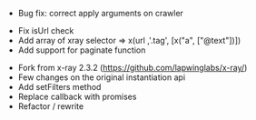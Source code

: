 <a name="3.0.1"></a>
 * Bug fix: correct apply arguments on crawler

<a name="3.0.1"></a>
 * Fix isUrl check
 * Add array of xray selector =>  x(url ,'.tag', [x("a", ["@text"])])
 * Add support for paginate function

<a name="3.0.0"></a>
 * Fork from x-ray 2.3.2 (https://github.com/lapwinglabs/x-ray/)
 * Few changes on the original instantiation api
 * Add setFilters method
 * Replace callback with promises
 * Refactor / rewrite
